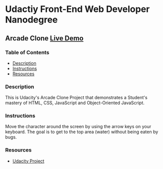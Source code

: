 Udactiy Front-End Web Developer Nanodegree
===============================

## Arcade Clone [**Live Demo**](https://denni5lin.github.io/fend-arcade-game/)

### Table of Contents

* [Description](#Description)
* [Instructions](#Instructions)
* [Resources](#Resources)

### Description

This is Udacity's Arcade Clone Project that demonstrates a Student's mastery of HTML, CSS, JavaScript and  Object-Oriented JavaScript.

### Instructions

Move the character around the screen by using the arrow keys on your keyboard. The goal is to get to the top area (water) without being eaten by bugs.

### Resources

* [Udacity Project](https://github.com/udacity/frontend-nanodegree-arcade-game)